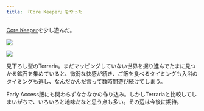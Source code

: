 ```yaml
---
title: 『Core Keeper』をやった
---
```


[Core Keeper](https://store.steampowered.com/app/1621690/Core_Keeper/)を少し遊んだ。

![](https://i.imgur.com/zKOBVjXh.jpg)

![](https://i.imgur.com/fnYLdaRh.jpg)

見下ろし型のTerraria。まだマッピングしていない世界を掘り進んでたまに見つかる鉱石を集めていると、微弱な快感が続き、ご飯を食べるタイミングも入浴のタイミングも逃し、なんだかんだ言って数時間遊び続けてしまう。

Early Access版にも関わらずなかなかの作り込み。しかしTerrariaと比較してしまいがちで、いろいろと地味だなと思う点も多い。その辺は今後に期待。
